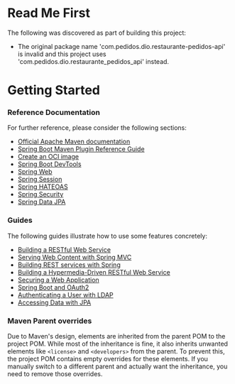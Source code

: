 # Read Me First
The following was discovered as part of building this project:

* The original package name 'com.pedidos.dio.restaurante-pedidos-api' is invalid and this project uses 'com.pedidos.dio.restaurante_pedidos_api' instead.

# Getting Started

### Reference Documentation
For further reference, please consider the following sections:

* [Official Apache Maven documentation](https://maven.apache.org/guides/index.html)
* [Spring Boot Maven Plugin Reference Guide](https://docs.spring.io/spring-boot/3.4.0-SNAPSHOT/maven-plugin)
* [Create an OCI image](https://docs.spring.io/spring-boot/3.4.0-SNAPSHOT/maven-plugin/build-image.html)
* [Spring Boot DevTools](https://docs.spring.io/spring-boot/docs/3.4.0-SNAPSHOT/reference/htmlsingle/index.html#using.devtools)
* [Spring Web](https://docs.spring.io/spring-boot/docs/3.4.0-SNAPSHOT/reference/htmlsingle/index.html#web)
* [Spring Session](https://docs.spring.io/spring-session/reference/)
* [Spring HATEOAS](https://docs.spring.io/spring-boot/docs/3.4.0-SNAPSHOT/reference/htmlsingle/index.html#web.spring-hateoas)
* [Spring Security](https://docs.spring.io/spring-boot/docs/3.4.0-SNAPSHOT/reference/htmlsingle/index.html#web.security)
* [Spring Data JPA](https://docs.spring.io/spring-boot/docs/3.4.0-SNAPSHOT/reference/htmlsingle/index.html#data.sql.jpa-and-spring-data)

### Guides
The following guides illustrate how to use some features concretely:

* [Building a RESTful Web Service](https://spring.io/guides/gs/rest-service/)
* [Serving Web Content with Spring MVC](https://spring.io/guides/gs/serving-web-content/)
* [Building REST services with Spring](https://spring.io/guides/tutorials/rest/)
* [Building a Hypermedia-Driven RESTful Web Service](https://spring.io/guides/gs/rest-hateoas/)
* [Securing a Web Application](https://spring.io/guides/gs/securing-web/)
* [Spring Boot and OAuth2](https://spring.io/guides/tutorials/spring-boot-oauth2/)
* [Authenticating a User with LDAP](https://spring.io/guides/gs/authenticating-ldap/)
* [Accessing Data with JPA](https://spring.io/guides/gs/accessing-data-jpa/)

### Maven Parent overrides

Due to Maven's design, elements are inherited from the parent POM to the project POM.
While most of the inheritance is fine, it also inherits unwanted elements like `<license>` and `<developers>` from the parent.
To prevent this, the project POM contains empty overrides for these elements.
If you manually switch to a different parent and actually want the inheritance, you need to remove those overrides.

